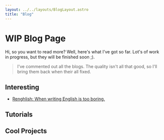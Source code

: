 ```yaml
---
layout: ../../layouts/BlogLayout.astro
title: "Blog"
---
```


# WIP Blog Page

Hi, so you want to read more?
Well, here's what I've got so far.
Lot's of work in progress, but they will be finished soon ;).

> I've commented out all the blogs.
> The quality isn't all that good, so I'll bring them back when their all fixed.

## Interesting

- [Renghlish: When writing English is too boring.](/blog/interesting/renghlish)
<!--  - [Modern Classic Tetris Is Alive, but Has Classic Tetris Died?](/blog/interesting/modern_classic_tetris) -->
<!-- - [Dancing on the Line of Requirement with LISP.](/blog/interesting/dancing_with_lisp) -->

## Tutorials

<!-- - [Vulkan: The Big Picture](/blog/tutorials/vulkan_big_picture) -->

## Cool Projects

<!-- - [Mewo Explained \[0\]: The why and how of `mewo_galaxy`.](/blog/coolprojects/mewo_explained_0) -->
